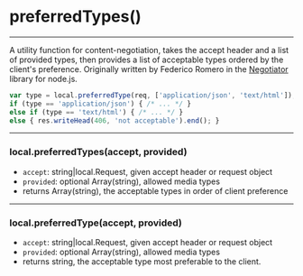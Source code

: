 preferredTypes()
================

---

A utility function for content-negotiation, takes the accept header and a list of provided types, then provides a list of acceptable types ordered by the client's preference. Originally written by Federico Romero in the <a href="https://github.com/federomero/negotiator">Negotiator</a> library for node.js.

```javascript
var type = local.preferredType(req, ['application/json', 'text/html']);
if (type == 'application/json') { /* ... */ }
else if (type == 'text/html') { /* ... */ }
else { res.writeHead(406, 'not acceptable').end(); }
```

---

### local.preferredTypes(accept, provided)

 - `accept`: string|local.Request, given accept header or request object
 - `provided`: optional Array(string), allowed media types
 - returns Array(string), the acceptable types in order of client preference

---

### local.preferredType(accept, provided)

 - `accept`: string|local.Request, given accept header or request object
 - `provided`: optional Array(string), allowed media types
 - returns string, the acceptable type most preferable to the client.